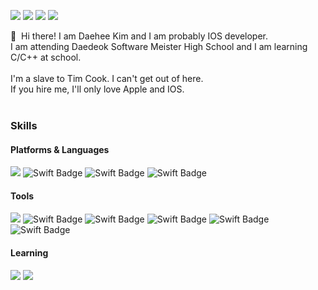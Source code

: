 <a href="mailto:0824dh@naver.com" target="_blank"><img src="https://img.shields.io/badge/Personal Mail-03C75A?style=flat-square&logo=Naver&logoColor=white"/></a>
<a href="mailto:0824dh@dms.hs.kr" target="_blank"><img src="https://img.shields.io/badge/School Mail-EA4335?style=flat-square&logo=Gmail&logoColor=white"/></a>
<a href="https://www.facebook.com/profile.php?id=100014541102884" target="_blank"><img src="https://img.shields.io/badge/Facebook_Profile-1877F2?style=flat-square&logo=Facebook&logoColor=white"/></a>
  </a>
 <a href="https://velog.io/@kimdaehee0824" target="_blank"><img src="https://img.shields.io/badge/velog(DaOS)-1DBF73?style=flat-square&logo=Vimeo&logoColor=white"/></a>
  </a>

<p>
  👋&nbsp; Hi there! I am Daehee Kim and I am probably IOS developer.<br/>
I am attending Daedeok Software Meister High School and I am learning C/C++ at school.<br/><br/>
  I'm a slave to Tim Cook. I can't get out of here.<br/>
  If you hire me, I'll only love Apple and IOS.<br/><br/>
</p>

### Skills
#### Platforms & Languages
<div>
  
![](https://img.shields.io/badge/IOS-000000?&style=flat-square&logo=IOS&logoColor=white)
![Swift Badge](https://img.shields.io/badge/Swift-FA7343?&style=flat-square&logo=Swift&logoColor=white)
![Swift Badge](https://img.shields.io/badge/SwiftUI-2D2E83?&style=flat-square&logo=Swift&logoColor=white)
![Swift Badge](https://img.shields.io/badge/C/C++-00599C?&style=flat-square&logo=C&logoColor=white)
</div>

#### Tools
<div>
  
   ![](https://img.shields.io/badge/Xcode-147EFB?&style=flat-square&logo=Xcode&logoColor=white)
  ![Swift Badge](https://img.shields.io/badge/Clion-000000?&style=flat-square&logo=Clion&logoColor=white)
![Swift Badge](https://img.shields.io/badge/VSCode-007ACC?&style=flat-square&logo=VisualStudioCode&logoColor=white)
  ![Swift Badge](https://img.shields.io/badge/GitKraken-179287?&style=flat-square&logo=GitKraken&logoColor=white)
![Swift Badge](https://img.shields.io/badge/git-F05032?&style=flat-square&logo=Git&logoColor=white)
 ![Swift Badge](https://img.shields.io/badge/CocoaPods-EE3322?&style=flat-square&logo=CocoaPods&logoColor=white)
  
</div>

#### Learning
<div>
  
   ![](https://img.shields.io/badge/RxSwift-A9225C?&style=flat-square&logo=Swift&logoColor=white)
   ![](https://img.shields.io/badge/SnapKit-0099E5?&style=flat-square&logo=Swift&logoColor=white)
  
</div>
